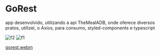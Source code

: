 # GoRest
app desenvolvido, utilizando a api TheMealADB, onde oferece diversos pratos, utilizei, o Axios, para consumo, styled-components e typescript 


![f2](https://github.com/luizzfranca/GoRest/assets/70065768/229d9537-b122-4d32-8a77-087687d4e771)
![f1](https://github.com/luizzfranca/GoRest/assets/70065768/fa74e98f-a14a-489e-8d2b-84a9b4876085)





[gorest.webm](https://github.com/luizzfranca/GoRest/assets/70065768/d4111c44-a0c5-48c0-a9b6-4618de50e3f4)
